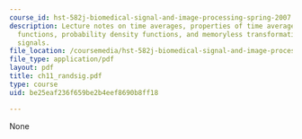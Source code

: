 ```yaml
---
course_id: hst-582j-biomedical-signal-and-image-processing-spring-2007
description: Lecture notes on time averages, properties of time averages, crosscorrelation
  functions, probability density functions, and memoryless transformations of random
  signals.
file_location: /coursemedia/hst-582j-biomedical-signal-and-image-processing-spring-2007/be25eaf236f659be2b4eef8690b8ff18_ch11_randsig.pdf
file_type: application/pdf
layout: pdf
title: ch11_randsig.pdf
type: course
uid: be25eaf236f659be2b4eef8690b8ff18

---
```

None